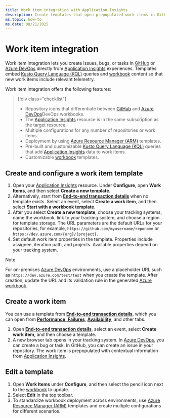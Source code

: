 ```yaml
---
title: Work item integration with Application Insights
description: Create templates that open prepopulated work items in GitHub or Azure DevOps with contextual data from Application Insights.
ms.topic: how-to
ms.date: 08/21/2025
---
```


# Work item integration

Work item integration lets you create issues, bugs, or tasks in [GitHub](https://github.com) or [Azure DevOps](/azure/devops/user-guide/what-is-azure-devops) directly from [Application Insights](app-insights-overview.md) experiences. Templates embed [Kusto Query Language (KQL)](/kusto/query) queries and [workbook](../visualize/best-practices-visualize.md) content so that new work items include relevant telemetry.

Work item integration offers the following features:

> [!div class="checklist"]
> - Repository icons that differentiate between [GitHub](https://github.com) and [Azure DevOps](/azure/devops/user-guide/what-is-azure-devops)DevOps workbooks.
> - The [Application Insights](app-insights-overview.md) resource is in the same subscription as the target resource.
> - Multiple configurations for any number of repositories or work items.
> - Deployment by using [Azure Resource Manager (ARM)](/azure/azure-resource-manager/management/overview) templates.
> - Pre-built and customizable [Kusto Query Language (KQL)](/kusto/query) queries that add [Application Insights](app-insights-overview.md) data to work items.
> - Customizable [workbook](../visualize/best-practices-visualize.md) templates.

## Create and configure a work item template

1. Open your [Application Insights](app-insights-overview.md) resource. Under **Configure**, open **Work Items**, and then select **Create a new template**.
1. Alternatively, start from [**End-to-end transaction details**](failures-performance-transactions.md#transaction-diagnostics-experience) when no template exists. Select an event, select **Create a work item**, and then select **Start with a workbook template**.
1. After you select **Create a new template**, choose your tracking systems, name the workbook, link to your tracking system, and choose a region for template storage. The URL parameters are the default URLs for your repositories, for example, `https://github.com/myusername/reponame` or `https://dev.azure.com/{org}/{project}`.
1. Set default work item properties in the template. Properties include assignee, iteration path, and projects. Available properties depend on your tracking system.

> [!NOTE]
> For on-premises [Azure DevOps](/azure/devops/user-guide/what-is-azure-devops) environments, use a placeholder URL such as `https://dev.azure.com/test/test` when you create the template. After creation, update the URL and its validation rule in the generated [Azure workbook](/azure/azure-monitor/visualize/workbooks-create-workbook).

## Create a work item

You can use a template from [**End-to-end transaction details**](failures-performance-transactions.md#transaction-diagnostics-experience), which you can open from [**Performance**, **Failures**](failures-performance-transactions.md), [**Availability**](availability.md), and other tabs.

1. Open [**End-to-end transaction details**](failures-performance-transactions.md#transaction-diagnostics-experience), select an event, select **Create work item**, and then choose a template.
1. A new browser tab opens in your tracking system. In [Azure DevOps](/azure/devops/user-guide/what-is-azure-devops), you can create a bug or task. In GitHub, you can create an issue in your repository. The work item is prepopulated with contextual information from [Application Insights](app-insights-overview.md).

## Edit a template

1. Open **Work Items** under **Configure**, and then select the pencil icon next to the [workbook](../visualize/best-practices-visualize.md) to update.
1. Select **Edit** in the top toolbar.
1. To standardize workbook deployment across environments, use [Azure Resource Manager (ARM)](/azure/azure-resource-manager/management/overview) templates and create multiple configurations for different scenarios.
